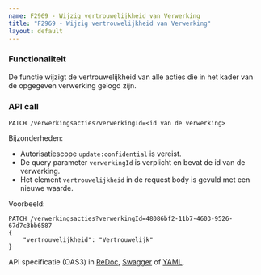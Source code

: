 ```yaml
---
name: F2969 - Wijzig vertrouwelijkheid van Verwerking
title: "F2969 - Wijzig vertrouwelijkheid van Verwerking"
layout: default
---
```


### Functionaliteit

De functie wijzigt de vertrouwelijkheid van alle acties die in het kader van de opgegeven verwerking gelogd zijn.


### API call

`PATCH /verwerkingsacties?verwerkingId=<id van de verwerking>`

Bijzonderheden:
* Autorisatiescope `update:confidential` is vereist.
* De query parameter `verwerkingId` is verplicht en bevat de id van de verwerking.
* Het element `vertrouwelijkheid` in de request body is gevuld met een nieuwe waarde.

Voorbeeld:
```
PATCH /verwerkingsacties?verwerkingId=48086bf2-11b7-4603-9526-67d7c3bb6587
{
    "vertrouwelijkheid": "Vertrouwelijk"
}
```

API specificatie (OAS3) in
  [ReDoc](http://redocly.github.io/redoc/?url=https://raw.githubusercontent.com/VNG-Realisatie/gemma-verwerkingenlogging/master/docs/_content/api-write/oas-specification/logging-verwerkingen-api/openapi.yaml#operation/wijzigVertrouwelijkheidVerwerking),
  [Swagger](https://petstore.swagger.io/?url=https://raw.githubusercontent.com/VNG-Realisatie/gemma-verwerkingenlogging/master/docs/_content/api-write/oas-specification/logging-verwerkingen-api/openapi.yaml#/RPC%20calls/wijzigVertrouwelijkheidVerwerking) of
  [YAML](https://raw.githubusercontent.com/VNG-Realisatie/gemma-verwerkingenlogging/master/docs/_content/api-write/oas-specification/logging-verwerkingen-api/openapi.yaml).
